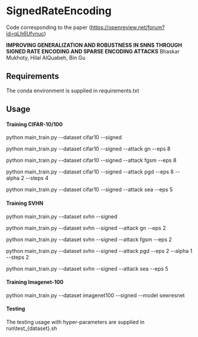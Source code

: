 # SignedRateEncoding
Code corresponding to the paper (https://openreview.net/forum?id=qLh6Ufvnuc)

**IMPROVING GENERALIZATION AND ROBUSTNESS IN SNNS THROUGH SIGNED RATE ENCODING AND SPARSE ENCODING ATTACKS**
Bhaskar Mukhoty, Hilal AlQuabeh, Bin Gu


## Requirements
The conda environment is supplied in requirements.txt

## Usage
#### Training CIFAR-10/100
python main_train.py --dataset cifar10  --signed

python main_train.py --dataset cifar10 --signed --attack gn --eps 8

python main_train.py --dataset cifar10 --signed --attack fgsm --eps 8 

python main_train.py --dataset cifar10 --signed --attack pgd --eps 8 --alpha 2 --steps 4

python main_train.py --dataset cifar10 --signed --attack sea --eps 5



#### Training SVHN
python main_train.py --dataset svhn --signed

python main_train.py --dataset svhn --signed --attack gn --eps 2 

python main_train.py --dataset svhn --signed --attack fgsm --eps 2

python main_train.py --dataset svhn --signed --attack pgd --eps 2 --alpha 1 --steps 2

python main_train.py --dataset svhn --signed --attack sea --eps 5


#### Training Imagenet-100
python main_train.py --dataset imagenet100 --signed --model sewresnet 

#### Testing
The testing usage with hyper-parameters are supplied in run\test_{dataset}.sh
